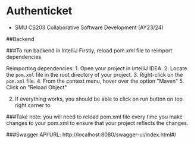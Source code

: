 # Authenticket
- SMU CS203 Collaborative Software Development (AY23/24)

##Backend

###To run backend in IntelliJ
Firstly, reload pom.xml file to reimport dependencies

Reimporting dependencies:
	1. Open your project in IntelliJ IDEA.
	2. Locate the `pom.xml` file in the root directory of your project.
	3. Right-click on the `pom.xml` file.
	4. From the context menu, hover over the option "Maven"
	5. Click on "Reload Object"

2. If everything works, you should be able to click on run button on top right corner to 

###Take note: you will need to reload pom.xml file every time you make changes to your pom.xml to ensure that your project reflects the changes.

###Swagger API URL: http://localhost:8080/swagger-ui/index.html#/